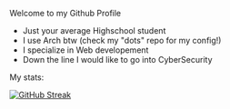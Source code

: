 Welcome to my Github Profile
 - Just your average Highschool student
 - I use Arch btw (check my "dots" repo for my config!)
 - I specialize in Web developement
 - Down the line I would like to go into CyberSecurity

My stats:

[![GitHub Streak](https://streak-stats.demolab.com?user=jsrii&theme=graywhite&border_radius=10&mode=weekly&background=90%2CFFFFFF%2C262626)](https://git.io/streak-stats)
